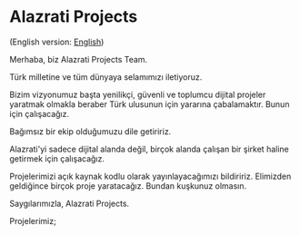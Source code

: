 # Alazrati Projects

(English version: [English](https://github.com/alazrati/alazrati-projects/tree/main))

Merhaba, biz Alazrati Projects Team.

Türk milletine ve tüm dünyaya selamımızı iletiyoruz.

Bizim vizyonumuz başta yenilikçi, güvenli ve toplumcu dijital projeler yaratmak olmakla beraber Türk ulusunun için yararına çabalamaktır. Bunun için çalışacağız.

Bağımsız bir ekip olduğumuzu dile getiririz.

Alazrati'yi sadece dijital alanda değil, birçok alanda çalışan bir şirket haline getirmek için çalışacağız.

Projelerimizi açık kaynak kodlu olarak yayınlayacağımızı bildiririz.
Elimizden geldiğince birçok proje yaratacağız. Bundan kuşkunuz olmasın.

Saygılarımızla,
Alazrati Projects.

Projelerimiz;
